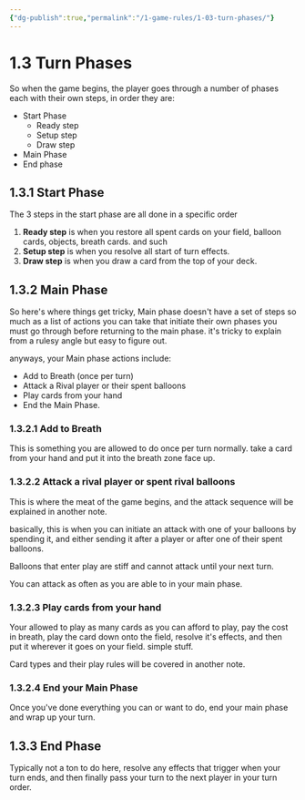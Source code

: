 ```yaml
---
{"dg-publish":true,"permalink":"/1-game-rules/1-03-turn-phases/"}
---
```


# 1.3 Turn Phases

So when the game begins, the player goes through a number of phases each with their own steps, in order they are:

- Start Phase
	- Ready step
	- Setup step
	- Draw step
- Main Phase
- End phase

## 1.3.1 Start Phase
The 3 steps in the start phase are all done in a specific order
1. **Ready step** is when you restore all spent cards on your field, balloon cards, objects, breath cards. and such
2. **Setup step** is when you resolve all start of turn effects.
3. **Draw step** is when you draw a card from the top of your deck.

## 1.3.2 Main Phase

So here's where things get tricky, Main phase doesn't have a set of steps so much as a list of actions you can take that initiate their own phases you must go through before returning to the main phase. it's tricky to explain from a rulesy angle but easy to figure out.

anyways, your Main phase actions include:
- Add to Breath (once per turn)
- Attack a Rival player or their spent balloons
- Play cards from your hand
- End the Main Phase.

### 1.3.2.1 Add to Breath
This is something you are allowed to do once per turn normally. take a card from your hand and put it into the breath zone face up.

### 1.3.2.2 Attack a rival player or spent rival balloons
This is where the meat of the game begins, and the attack sequence will be explained in another note.

basically, this is when you can initiate an attack with one of your balloons by spending it, and either sending it after a player or after one of their spent balloons.

Balloons that enter play are stiff and cannot attack until your next turn.

You can attack as often as you are able to in your main phase.

### 1.3.2.3 Play cards from your hand
Your allowed to play as many cards as you can afford to play, pay the cost in breath, play the card down onto the field, resolve it's effects, and then put it wherever it goes on your field. simple stuff.

Card types and their play rules will be covered in another note.

### 1.3.2.4 End your Main Phase
Once you've done everything you can or want to do, end your main phase and wrap up your turn.

## 1.3.3 End Phase
Typically not a ton to do here, resolve any effects that trigger when your turn ends, and then finally pass your turn to the next player in your turn order.
